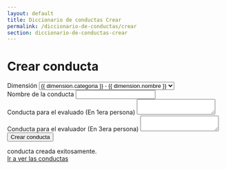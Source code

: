 ```yaml
---
layout: default
title: Diccionario de conductas Crear
permalink: /diccionario-de-conductas/crear
section: diccionario-de-conductas-crear
---
```


<div class="container mt-5">
  <h1 class="mb-4">Crear conducta</h1>
  <form id="conducta-form">
    <div class="mb-3">
      <label for="dimension" class="form-label">Dimensión</label>
      <select class="form-select" id="dimension" name="dimension" required>
        {% for dimension in site.data.dimension %}
          <option value="{{ dimension.nombre }}">{{ dimension.categoria }} - {{ dimension.nombre }}</option>
        {% endfor %}
      </select>
    </div>
    <div class="mb-3">
      <label for="nombre" class="form-label">Nombre de la conducta</label>
      <input type="text" class="form-control" id="nombre" name="nombre" required>
    </div>
    <div class="mb-3">
      <label for="evaluado" class="form-label">Conducta para el evaluado (En 1era persona)</label>
      <textarea class="form-control" id="evaluado" name="evaluado" required></textarea>
    </div>
    <div class="mb-3">
      <label for="evaluador" class="form-label">Conducta para el evaluador (En 3era persona)</label>
      <textarea class="form-control" id="evaluador" name="evaluador" required></textarea>
    </div>
    <button type="submit" class="btn btn-primary">Crear conducta</button>
  </form>
  <div id="success-message" class="mt-3 d-none">
    <div class="alert alert-success" role="alert">
      conducta creada exitosamente.
    </div>
    <a href="/diccionario-de-conductas/editar" class="btn btn-primary">Ir a ver las conductas</a>
  </div>
</div>
